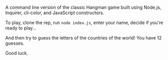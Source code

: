 A command line version of the classic Hangman game built using Node.js, Inquirer, cli-color, and JavaScript constructors.

To play, clone the rep, run ```node index.js```, enter your name, decide if you're ready to play...

And then try to guess the letters of the countries of the world! You have 12 guesses.

Good luck.

